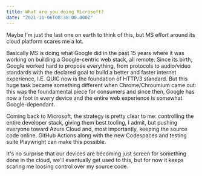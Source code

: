 ```yaml
---
title: What are you doing Microsoft?
date: "2021-11-06T08:38:00.000Z"
---
```


Maybe I'm just the last one on earth to think of this, but MS effort around
its cloud platform scares me a lot.

Basically MS is doing what Google did in the past 15 years where it was working on
building a Google-centric web stack, all remote.
Since its birth, Google worked hard to propose everything, from protocols to
audio/video standards with the declared goal to build a better and faster
internet experience, I.E. QUIC now is the foundation of HTTP/3 standard. But
this huge task became something different when Chrome/Chroumium came out: this
was the foundamental piece for consumers and since then, Google has now a foot
in every device and the entire web experience is somewhat Google-dependant.

Coming back to Microsoft, the strategy is pretty clear to me: controlling the entire
developer stack, giving them best tooling, I admit, but pushing everyone toward Azure Cloud and, most importantly, keeping the source code online.
GitHub Actions along with the new Codespaces and testing suite Playwright can
make this possible.

It's no surprise that our devices are becoming just screen for something done in
the cloud, we'll eventually get used to this, but for now it keeps scaring me
loosing control over my source code.
